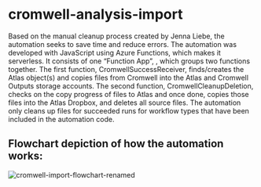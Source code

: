# cromwell-analysis-import
Based on the manual cleanup process created by Jenna Liebe,
the automation seeks to save time and reduce errors. The
automation was developed with JavaScript using Azure
Functions, which makes it serverless. It consists of one “Function
App”, <redacted>, which groups two
functions together. The first function,
CromwellSuccessReceiver, finds/creates the Atlas object(s)
and copies files from Cromwell into the Atlas and Cromwell
Outputs storage accounts. The second function,
CromwellCleanupDeletion, checks on the copy progress of
files to Atlas and once done, copies those files into the Atlas
Dropbox, and deletes all source files. The automation only cleans
up files for succeeded runs for workflow types that have been
included in the automation code.

## Flowchart depiction of how the automation works: 
![cromwell-import-flowchart-renamed](https://github.com/kellyz02/cromwell-analysis-import/assets/108567735/d08f6b1c-9769-4569-b36a-48c20414fadd)
